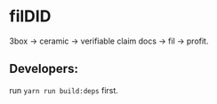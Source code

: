# filDID

3box -> ceramic -> verifiable claim docs -> fil -> profit.

## Developers:

run `yarn run build:deps` first.
